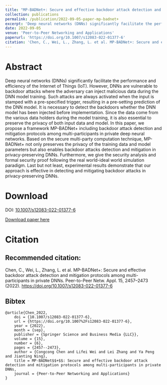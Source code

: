 ```yaml
---
title: "MP-BADNet+: Secure and effective backdoor attack detection and mitigation protocols among multi-participants in private DNNs"
collection: publications
permalink: /publication/2022-09-05-paper-mp-badnet+
excerpt: 'Deep neural networks (DNNs) significantly facilitate the performance and efficiency of the Internet of Things (IoT). However, DNNs are vulnerable to backdoor attacks where the adversary can inject malicious data during the DNN model training. Such attacks are always activated when the input is stamped with a pre-specified trigger, resulting in a pre-setting prediction of the DNN model. It is necessary to detect the backdoors whether the DNN model has been injected before implementation. Since the data come from the various data holders during the model training, it is also essential to preserve the privacy of both input data and model. In this paper, we propose a framework MP-BADNet+ including backdoor attack detection and mitigation protocols among multi-participants in private deep neural networks. Based on the secure multi-party computation technique, MP-BADNet+ not only preserves the privacy of the training data and model parameters but also enables backdoor attacks detection and mitigation in privacy-preserving DNNs. Furthermore, we give the security analysis and formal security proof following the real world-ideal world simulation paradigm. Last but not least, experimental results demonstrate that our approach is effective in detecting and mitigating backdoor attacks in privacy-preserving DNNs.'
date: 2022-09-05
venue: 'Peer-to-Peer Networking and Applications'
paperurl: 'https://doi.org/10.1007/s12083-022-01377-6'
citation: 'Chen, C., Wei, L., Zhang, L. et al. MP-BADNet+: Secure and effective backdoor attack detection and mitigation protocols among multi-participants in private DNNs. Peer-to-Peer Netw. Appl. 15, 2457–2473 (2022). https://doi.org/10.1007/s12083-022-01377-6'
---
```

# Abstract
Deep neural networks (DNNs) significantly facilitate the performance and efficiency of the Internet of Things (IoT). However, DNNs are vulnerable to backdoor attacks where the adversary can inject malicious data during the DNN model training. Such attacks are always activated when the input is stamped with a pre-specified trigger, resulting in a pre-setting prediction of the DNN model. It is necessary to detect the backdoors whether the DNN model has been injected before implementation. Since the data come from the various data holders during the model training, it is also essential to preserve the privacy of both input data and model. In this paper, we propose a framework MP-BADNet+ including backdoor attack detection and mitigation protocols among multi-participants in private deep neural networks. Based on the secure multi-party computation technique, MP-BADNet+ not only preserves the privacy of the training data and model parameters but also enables backdoor attacks detection and mitigation in privacy-preserving DNNs. Furthermore, we give the security analysis and formal security proof following the real world-ideal world simulation paradigm. Last but not least, experimental results demonstrate that our approach is effective in detecting and mitigating backdoor attacks in privacy-preserving DNNs.

# Download
DOI: [10.1007/s12083-022-01377-6](https://doi.org/10.1007/s12083-022-01377-6)

[Download paper here](https://chen-congcong.github.io/files/paper/2022-09-05-paper-mp-badnet+.pdf)

# Citation
## Recommended citation: <br>
Chen, C., Wei, L., Zhang, L. et al. MP-BADNet+: Secure and effective backdoor attack detection and mitigation protocols among multi-participants in private DNNs. Peer-to-Peer Netw. Appl. 15, 2457–2473 (2022). https://doi.org/10.1007/s12083-022-01377-6

## Bibtex
```
@article{Chen_2022,
    doi = {10.1007/s12083-022-01377-6},
    url = {https://doi.org/10.1007%2Fs12083-022-01377-6},
    year = {2022},
    month = {sep},
    publisher = {Springer Science and Business Media {LLC}},
    volume = {15},
    number = {6},
    pages = {2457--2473},
    author = {Congcong Chen and Lifei Wei and Lei Zhang and Ya Peng and Jianting Ning},
    title = MP-BADNet$$+$$: Secure and effective backdoor attack detection and mitigation protocols among multi-participants in private DNNs,
    journal = {Peer-to-Peer Networking and Applications}
} 
```